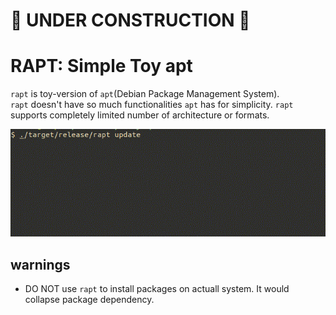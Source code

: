 # 🚧 UNDER CONSTRUCTION 🚧
  
# RAPT: Simple Toy apt
`rapt` is toy-version of `apt`(Debian Package Management System).  
`rapt` doesn't have so much functionalities `apt` has for simplicity. `rapt` supports completely limited number of architecture or formats.
  
![rapt-update](img/rapt-update-short.gif)


## warnings
- DO NOT use `rapt` to install packages on actuall system. It would collapse package dependency.